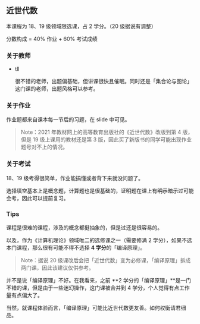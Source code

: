 ## 近世代数

本课程为 18、19 级领域限选课，占 2 学分。（20 级据说有调整）

分数构成 = 40% 作业 + 60% 考试成绩

### 关于教师

- tll

  很不错的老师，出题偏基础，但讲课很快且催眠。同时还是「集合论与图论」这门课的老师，出题风格可以参考。

### 关于作业

作业题都来自课本每一节后的习题，在 slide 中可见。

> Note：2021 年教材网上的高等教育出版社的《近世代数》改版到第 4 版，但是 19 级上课用的教材还是第 3 版，因此买了新版书的同学可能出现作业题号对不上的情况。

### 关于考试

18、19 级考得很简单，作业能搞懂或者背下来就没问题了。

选择填空基本上是概念题，计算题也是很基础的，证明题在课上有~~明示~~暗示过可能会考，因此可以提前复习。

### Tips

课程是很难的课程，涉及的概念都挺抽象的，但是过还是很容易的。

以及，作为《计算机理论》领域唯二的选修课之一（需要修满 2 学分），如果不选本门课程，那么很有可能不得不选择 **4 学分**的「编译原理」。

> Note：据说 20 级课改后会把「近世代数」变为必修课，「编译原理」拆成两门课，因此该建议仅供参考。

并不是说「编译原理」不好。在我看来，之前 **2 学分的「编译原理」**是一门不错的课，但是由于一些迷幻操作，这门课被合并到 4 学分，个人觉得有点工作量有点偏大了。

当然，就课程体验而言，「编译原理」可能比近世代数更友善。如何权衡请君细品。

